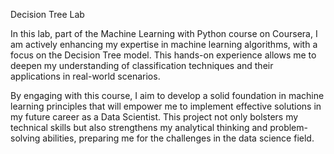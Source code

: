 Decision Tree Lab


In this lab, part of the Machine Learning with Python course on Coursera, I am actively enhancing my expertise in machine learning algorithms, with a focus on the Decision Tree model. This hands-on experience allows me to deepen my understanding of classification techniques and their applications in real-world scenarios.

By engaging with this course, I aim to develop a solid foundation in machine learning principles that will empower me to implement effective solutions in my future career as a Data Scientist. This project not only bolsters my technical skills but also strengthens my analytical thinking and problem-solving abilities, preparing me for the challenges in the data science field.
